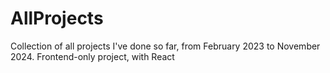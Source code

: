 # AllProjects
Collection of all projects I've done so far, from February 2023 to November 2024. Frontend-only project, with React 
